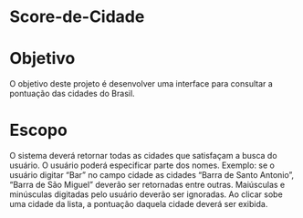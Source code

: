 # Score-de-Cidade

# Objetivo
O objetivo deste projeto é desenvolver uma interface para consultar a pontuação das cidades do Brasil.

# Escopo
O sistema deverá retornar todas as cidades que satisfaçam a busca do usuário. O usuário poderá especificar parte dos nomes. Exemplo: se o usuário digitar “Bar” no campo cidade as cidades “Barra de Santo Antonio”, “Barra de São Miguel” deverão ser retornadas entre outras. Maiúsculas e minúsculas digitadas pelo usuário deverão ser ignoradas.
Ao clicar sobe uma cidade da lista, a pontuação daquela cidade deverá ser exibida.
